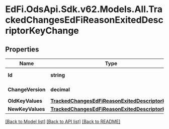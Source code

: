 # EdFi.OdsApi.Sdk.v62.Models.All.TrackedChangesEdFiReasonExitedDescriptorKeyChange

## Properties

Name | Type | Description | Notes
------------ | ------------- | ------------- | -------------
**Id** | **string** | Resource identifier | [optional] 
**ChangeVersion** | **decimal** | Change version | [optional] 
**OldKeyValues** | [**TrackedChangesEdFiReasonExitedDescriptorKey**](TrackedChangesEdFiReasonExitedDescriptorKey.md) |  | [optional] 
**NewKeyValues** | [**TrackedChangesEdFiReasonExitedDescriptorKey**](TrackedChangesEdFiReasonExitedDescriptorKey.md) |  | [optional] 

[[Back to Model list]](../../README.md#documentation-for-models) [[Back to API list]](../../README.md#documentation-for-api-endpoints) [[Back to README]](../../README.md)

